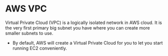 # AWS VPC

Virtual Private Cloud (VPC) is a logically isolated network in AWS cloud. It is the very first primary big subnet you have where you can create more smaller subnets to use.

* By default, AWS will create a Virtual Private Cloud for you to let you start running EC2 conveniently.

